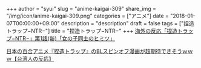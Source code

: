 +++
author = "syui"
slug = "anime-kaigai-309"
share_img = "/img/icon/anime-kaigai-309.png"
categories = ["アニメ"]
date = "2018-01-07T00:00:00+09:00"
description = "description"
draft = false
tags = ["捏造トラップ−NTR−"]
title = "捏造トラップ−NTR−"
+++
<a href="http://www.anihon.com/entry/2017/07/06/102806" rel="nofollow" target="_blank" title="海外の反応「捏造トラップ−NTR−」第1話(新)「女の子同士のヒミツ」">海外の反応「捏造トラップ−NTR−」第1話(新)「女の子同士のヒミツ」</a>

<a href="http://kaola.jp/2017/10/02/450040/" rel="nofollow" target="_blank" title=" 日本の百合アニメ『捏造トラップ』のBLスピンオフ漫画が超期待できそうｗｗｗ【台湾人の反応】"> 日本の百合アニメ『捏造トラップ』のBLスピンオフ漫画が超期待できそうｗｗｗ【台湾人の反応】</a>

